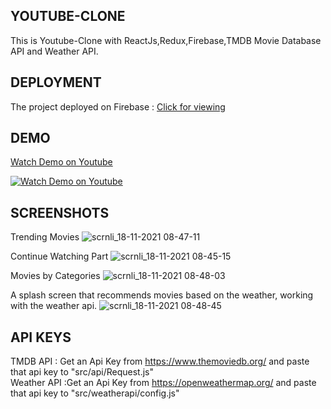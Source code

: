 

## YOUTUBE-CLONE

This is Youtube-Clone with ReactJs,Redux,Firebase,TMDB Movie Database API and Weather API.


## DEPLOYMENT
The project deployed on Firebase :
[Click for viewing](https://netflix-remade.firebaseapp.com/)

## DEMO
[Watch Demo on Youtube](https://www.youtube.com/watch?v=O-XcAhInlUg)


[![Watch Demo on Youtube](https://user-images.githubusercontent.com/93555187/142357978-f5f3e5db-bc1d-4240-b74f-645c0e39de3a.jpg)](https://www.youtube.com/watch?v=O-XcAhInlUg) 


## SCREENSHOTS

Trending Movies
![scrnli_18-11-2021 08-47-11](https://user-images.githubusercontent.com/93555187/142359518-2159b50c-90ee-45c3-bdcc-d9b19dc69e80.png)

Continue Watching Part
![scrnli_18-11-2021 08-45-15](https://user-images.githubusercontent.com/93555187/142359587-60913132-1b02-4d71-aefe-2a44d8acbefe.png)

Movies by Categories
![scrnli_18-11-2021 08-48-03](https://user-images.githubusercontent.com/93555187/142359644-f3c982ae-7865-4282-8567-7e1e22f9479d.png)

A splash screen that recommends movies based on the weather, working with the weather api.
![scrnli_18-11-2021 08-48-45](https://user-images.githubusercontent.com/93555187/142359831-539500e7-a570-47c4-a132-ad3337f34fa5.png)

## API KEYS

TMDB API : Get an Api Key from https://www.themoviedb.org/ and paste  that api key to "src/api/Request.js"
<br/>
Weather API :Get an Api Key from https://openweathermap.org/ and paste that api key to "src/weatherapi/config.js" 


